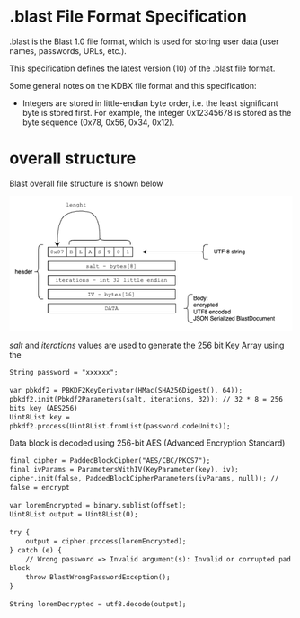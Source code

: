 # .blast File Format Specification

.blast is the Blast 1.0 file format, which is used for storing user data (user names, passwords, URLs, etc.). 

This specification defines the latest version (10) of the .blast file format.

Some general notes on the KDBX file format and this specification:

* Integers are stored in little-endian byte order, i.e. the least significant byte is stored first. For example, the integer 0x12345678 is stored as the byte sequence (0x78, 0x56, 0x34, 0x12).

# overall structure

Blast overall file structure is shown below

![blast file format](blast-file-format.png)

*salt* and *iterations* values are used to generate the 256 bit Key Array using the 

```
String password = "xxxxxx";

var pbkdf2 = PBKDF2KeyDerivator(HMac(SHA256Digest(), 64));
pbkdf2.init(Pbkdf2Parameters(salt, iterations, 32)); // 32 * 8 = 256 bits key (AES256)
Uint8List key = pbkdf2.process(Uint8List.fromList(password.codeUnits));

```

Data block is decoded using  256-bit AES (Advanced Encryption Standard)

```
final cipher = PaddedBlockCipher("AES/CBC/PKCS7");
final ivParams = ParametersWithIV(KeyParameter(key), iv);
cipher.init(false, PaddedBlockCipherParameters(ivParams, null)); // false = encrypt

var loremEncrypted = binary.sublist(offset);
Uint8List output = Uint8List(0);

try {
    output = cipher.process(loremEncrypted);
} catch (e) {
    // Wrong password => Invalid argument(s): Invalid or corrupted pad block
    throw BlastWrongPasswordException();
}

String loremDecrypted = utf8.decode(output);
```

